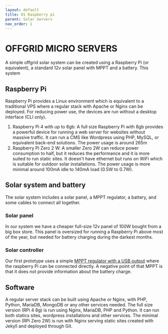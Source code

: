 ```yaml
---
layout: default
title: 01 Raspberry pi
parent: Solar Servers
nav_order: 1
---
```

# OFFGRID MICRO SERVERS
A simple offgrid solar system can be created using a Raspberry Pi (or equivalent), a standard 12v solar panel with MPPT and a battery. This system

## Raspberry Pi
Raspberry Pi provides a Linux environment which is equivalent to a traditional VPS where a regular stack with Apache or Nginx can be deployed. For reducing power use, the devices are run without a desktop interface (CLI only).
1. Raspberry Pi 4 with up to 8gb:
A full size Raspberry Pi with 8gb provides a powerful device for running a web server for websites without massive traffic. It can run a CMS like Wordpress using PHP, MySQL, or equivalent back-end solutions.
The power usage is around 265m
2. Raspberry Pi Zero 2 W:
A smaller Zero 2W can reduce power consumption to half, but it reduces the performance and it is more suited to run static sites. It doesn't have ethernet but runs on WiFi which is suitable for outdoor solar installations.
The power usage is more minimal around 100mA idle to 140mA load (0.5W to 0.7W).

## Solar system and battery
The solar system includes a solar panel, a MPPT regulator, a battery, and some cables to connect all together.
### Solar panel
In our system we have a cheaper full-size 12v panel of 100W bought from a big box store. This panel is oversized for running a Raspberry Pi above most of the year, but needed for battery charging during the darkest months.
### Solar controller
Our first prototype uses a simple [MPPT regulator with a USB output](https://www.victronenergy.com/solar-charge-controllers/bluesolar-pwm-charge-controller-lcd-usb#pd-nav-secondimage) where the raspberry Pi can be connected directly. A negative point of that MPPT is that it does not provide information about the battery charge.

## Software
A regular server stack can be built using Apache or Nginx, with PHP, Python, MariaDB, MongoDB or any other services needed.
The full size version (RPi 4 8g) is run using Nginx, MariaDB, PHP and Python. It can run both statics sites, wordpress installations and other services. 
The minimal version (RPi Zero 2W) is run with Nginx serving static sites created with Jekyll and deployed through Git.
